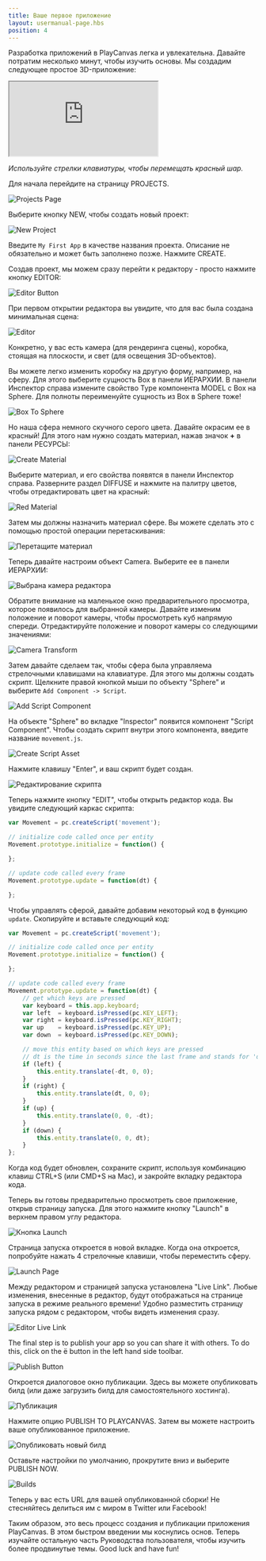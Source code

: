 ```yaml
---
title: Ваше первое приложение
layout: usermanual-page.hbs
position: 4
---
```


Разработка приложений в PlayCanvas легка и увлекательна. Давайте потратим несколько минут, чтобы изучить основы. Мы создадим следующее простое 3D-приложение:

<iframe loading="lazy"  src="https://playcanv.as/p/TnUtDXWp/" title="Simple PlayCanvas App"></iframe>

*Используйте стрелки клавиатуры, чтобы перемещать красный шар.*

Для начала перейдите на страницу PROJECTS.

![Projects Page][1]

Выберите кнопку NEW, чтобы создать новый проект:

![New Project][2]

Введите `My First App` в качестве названия проекта. Описание не обязательно и может быть заполнено позже. Нажмите CREATE. 

Создав проект, мы можем сразу перейти к редактору - просто нажмите кнопку EDITOR:

![Editor Button][3]

При первом открытии редактора вы увидите, что для вас была создана минимальная сцена:

![Editor][4]

Конкретно, у вас есть камера (для рендеринга сцены), коробка, стоящая на плоскости, и свет (для освещения 3D-объектов).

Вы можете легко изменить коробку на другую форму, например, на сферу. Для этого выберите сущность Box в панели ИЕРАРХИИ. В панели Инспектор справа измените свойство Type компонента MODEL с Box на Sphere. Для полноты переименуйте сущность из Box в Sphere тоже!

![Box To Sphere][5]

Но наша сфера немного скучного серого цвета. Давайте окрасим ее в красный! Для этого нам нужно создать материал, нажав значок **+** в панели РЕСУРСЫ:

![Create Material][6]

Выберите материал, и его свойства появятся в панели Инспектор справа. Разверните раздел DIFFUSE и нажмите на палитру цветов, чтобы отредактировать цвет на красный:

![Red Material][7]

Затем мы должны назначить материал сфере. Вы можете сделать это с помощью простой операции перетаскивания:

![Перетащите материал][8]

Теперь давайте настроим объект Camera. Выберите ее в панели ИЕРАРХИИ:

![Выбрана камера редактора][9]

Обратите внимание на маленькое окно предварительного просмотра, которое появилось для выбранной камеры. Давайте изменим положение и поворот камеры, чтобы просмотреть куб напрямую спереди. Отредактируйте положение и поворот камеры со следующими значениями:

![Camera Transform][10]

Затем давайте сделаем так, чтобы сфера была управляема стрелочными клавишами на клавиатуре. Для этого мы должны создать скрипт. Щелкните правой кнопкой мыши по объекту "Sphere" и выберите `Add Component -> Script`.

![Add Script Component][11]

На объекте "Sphere" во вкладке "Inspector" появится компонент "Script Component". Чтобы создать скрипт внутри этого компонента, введите название `movement.js`.

![Create Script Asset][12]

Нажмите клавишу "Enter", и ваш скрипт будет создан.

![Редактирование скрипта][13]

Теперь нажмите кнопку "EDIT", чтобы открыть редактор кода. Вы увидите следующий каркас скрипта:

```javascript
var Movement = pc.createScript('movement');

// initialize code called once per entity
Movement.prototype.initialize = function() {

};

// update code called every frame
Movement.prototype.update = function(dt) {

};
```

Чтобы управлять сферой, давайте добавим некоторый код в функцию `update`. Скопируйте и вставьте следующий код:

```javascript
var Movement = pc.createScript('movement');

// initialize code called once per entity
Movement.prototype.initialize = function() {

};

// update code called every frame
Movement.prototype.update = function(dt) {
    // get which keys are pressed
    var keyboard = this.app.keyboard;
    var left  = keyboard.isPressed(pc.KEY_LEFT);
    var right = keyboard.isPressed(pc.KEY_RIGHT);
    var up    = keyboard.isPressed(pc.KEY_UP);
    var down  = keyboard.isPressed(pc.KEY_DOWN);

    // move this entity based on which keys are pressed
    // dt is the time in seconds since the last frame and stands for 'delta time'
    if (left) {
        this.entity.translate(-dt, 0, 0);
    }
    if (right) {
        this.entity.translate(dt, 0, 0);
    }
    if (up) {
        this.entity.translate(0, 0, -dt);
    }
    if (down) {
        this.entity.translate(0, 0, dt);
    }
};
```

Когда код будет обновлен, сохраните скрипт, используя комбинацию клавиш CTRL+S (или CMD+S на Mac), и закройте вкладку редактора кода.

Теперь вы готовы предварительно просмотреть свое приложение, открыв страницу запуска. Для этого нажмите кнопку "Launch" в верхнем правом углу редактора.

![Кнопка Launch][14]

Страница запуска откроется в новой вкладке. Когда она откроется, попробуйте нажать 4 стрелочные клавиши, чтобы переместить сферу.

![Launch Page][15]

<div class="alert alert-info">
Между редактором и страницей запуска установлена "Live Link". Любые изменения, внесенные в редактор, будут отображаться на странице запуска в режиме реального времени! Удобно разместить страницу запуска рядом с редактором, чтобы видеть изменения сразу.

![Editor Live Link][16]
</div>

The final step is to publish your app so you can share it with others. To do this, click on the <span class="pc-icon">&#57911;</span> button in the left hand side toolbar.

![Publish Button][17]

Откроется диалоговое окно публикации. Здесь вы можете опубликовать билд (или даже загрузить билд для самостоятельного хостинга).

![Публикация][18]

Нажмите опцию PUBLISH TO PLAYCANVAS. Затем вы можете настроить ваше опубликованное приложение.

![Опубликовать новый билд][19]

Оставьте настройки по умолчанию, прокрутите вниз и выберите PUBLISH NOW.

![Builds][20]

Теперь у вас есть URL для вашей опубликованной сборки! Не стесняйтесь делиться им с миром в Twitter или Facebook!

Таким образом, это весь процесс создания и публикации приложения PlayCanvas. В этом быстром введении мы коснулись основ. Теперь изучайте остальную часть Руководства пользователя, чтобы изучить более продвинутые темы.  Good luck and have fun!

[1]: /images/user-manual/your-first-app/projects-page.png
[2]: /images/user-manual/your-first-app/new-project.png
[3]: /images/user-manual/your-first-app/editor-button.png
[4]: /images/user-manual/your-first-app/editor.png
[5]: /images/user-manual/your-first-app/box-to-sphere.png
[6]: /images/user-manual/your-first-app/create-material.png
[7]: /images/user-manual/your-first-app/red-material.png
[8]: /images/user-manual/your-first-app/drag-and-drop-material.gif
[9]: /images/user-manual/your-first-app/editor-camera-selected.png
[10]: /images/user-manual/your-first-app/camera-transform.png
[11]: /images/user-manual/your-first-app/add-script-component.png
[12]: /images/user-manual/your-first-app/create-script-asset.png
[13]: /images/user-manual/your-first-app/edit-script.png
[14]: /images/user-manual/your-first-app/launch-button.png
[15]: /images/user-manual/your-first-app/launch-page.gif
[16]: /images/user-manual/your-first-app/live-link.gif
[17]: /images/user-manual/your-first-app/publish-button.png
[18]: /images/user-manual/your-first-app/publish-dialog.png
[19]: /images/user-manual/your-first-app/publish-options.png
[20]: /images/user-manual/your-first-app/builds.png
